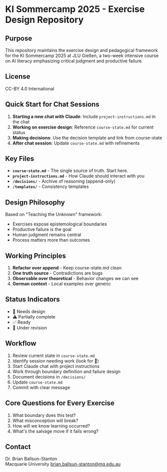 # KI Sommercamp 2025 - Exercise Design Repository

## Purpose
This repository maintains the exercise design and pedagogical framework for the KI Sommercamp 2025 at JLU Gießen, a two-week intensive course on AI literacy emphasizing critical judgment and productive failure.

## License

CC-BY 4.0 International

## Quick Start for Chat Sessions

1. **Starting a new chat with Claude**: Include `project-instructions.md` in the chat
2. **Working on exercise design**: Reference `course-state.md` for current status
3. **Making decisions**: Use the decision template and link from course-state
4. **After chat session**: Update `course-state.md` with refinements

## Key Files

- **`course-state.md`** - The single source of truth. Start here.
- **`project-instructions.md`** - How Claude should interact with you
- **`/decisions/`** - Archive of reasoning (append-only)
- **`/templates/`** - Consistency templates

## Design Philosophy

Based on "Teaching the Unknown" framework:
- Exercises expose epistemological boundaries
- Productive failure is the goal
- Human judgment remains central
- Process matters more than outcomes

## Working Principles

1. **Refactor over append** - Keep course-state.md clean
2. **One truth source** - Contradictions are bugs
3. **Observable over theoretical** - Behavior changes we can see
4. **German context** - Local examples over generic

## Status Indicators

- 🔴 Needs design
- ⚠️ Partially complete  
- ✅ Ready
- 🔄 Under revision

## Workflow

1. Review current state in `course-state.md`
2. Identify session needing work (look for 🔴)
3. Start Claude chat with project instructions
4. Work through boundary definition and failure design
5. Document decisions in `/decisions/`
6. Update `course-state.md`
7. Commit with clear message

## Core Questions for Every Exercise

1. What boundary does this test?
2. What misconception will break?
3. How will we know learning occurred?
4. What's the salvage move if it fails wrong?

## Contact

Dr. Brian Ballsun-Stanton  
Macquarie University
brian.ballsun-stanton@mq.edu.au